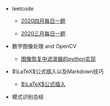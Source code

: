 - leetcode
  
  - [2020四月每日一题](/leetcode/2020April/April.md)
    
  - [2020三月每日一题](/leetcode/2020March/March.md)
  
- 数字图像处理 and OpenCV

  - [图像恢复中滤波器的python实现](/DIP_OpenCV/滤波器实现.md)

- $\LaTeX$公式插入以及Markdown技巧
  
  - [$\LaTeX$公式插入](/Latex/latex_mathtype.md)

- 模式识别总结
  